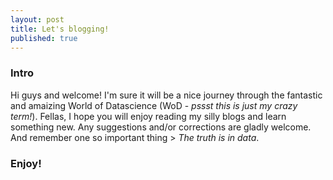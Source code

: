 ```yaml
---
layout: post
title: Let's blogging!
published: true
---
```


### Intro

Hi guys and welcome!
I'm sure it will be a nice journey through the fantastic and amaizing World of Datascience (WoD - _pssst this is just my crazy term!_).
Fellas, I hope you will enjoy reading my silly blogs and learn something new. Any suggestions and/or corrections are gladly welcome.
And remember one so important thing > _The truth is in data_.

### Enjoy!
